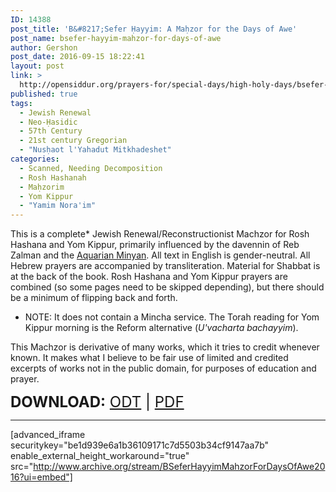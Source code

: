 ```yaml
---
ID: 14388
post_title: 'B&#8217;Sefer Ḥayyim: A Maḥzor for the Days of Awe'
post_name: bsefer-hayyim-mahzor-for-days-of-awe
author: Gershon
post_date: 2016-09-15 18:22:41
layout: post
link: >
  http://opensiddur.org/prayers-for/special-days/high-holy-days/bsefer-hayyim-mahzor-for-days-of-awe/
published: true
tags:
  - Jewish Renewal
  - Neo-Ḥasidic
  - 57th Century
  - 21st century Gregorian
  - "Nusḥaot l'Yahadut Mitkhadeshet"
categories:
  - Scanned, Needing Decomposition
  - Rosh Hashanah
  - Maḥzorim
  - Yom Kippur
  - "Yamim Nora'im"
---
```

This is a complete* Jewish Renewal/Reconstructionist Machzor for Rosh Hashana and Yom Kippur, primarily influenced by the davennin of Reb Zalman and the <a href="http://www.aquarianminyan.org/">Aquarian Minyan</a>. All text in English is gender-neutral. All Hebrew prayers are accompanied by transliteration. Material for Shabbat is at the back of the book. Rosh Hashana and Yom Kippur prayers are combined (so some pages need to be skipped depending), but there should be a minimum of flipping back and forth.

* NOTE: It does not contain a Mincha service. The Torah reading for Yom Kippur morning is the Reform alternative (<em>U'vacharta bachayyim</em>).

This Machzor is derivative of many works, which it tries to credit whenever known. It makes what I believe to be fair use of limited and credited excerpts of works not in the public domain, for purposes of education and prayer.

<span style="font-size: 18pt"><strong>DOWNLOAD:</strong> <a href="http://opensiddur.org/wp-content/uploads/2016/09/BSefer-Hayyim-Mahzor-for-Days-of-Awe-Gershon-B-CC-BY-SA-2016.odt">ODT</a> | <a href="http://opensiddur.org/wp-content/uploads/2016/09/BSefer-Hayyim-Mahzor-for-Days-of-Awe-Gershon-B-CC-BY-SA-2016.pdf">PDF</a></span>

<hr />

[advanced_iframe securitykey="be1d939e6a1b36109171c7d5503b34cf9147aa7b" enable_external_height_workaround="true" src="http://www.archive.org/stream/BSeferHayyimMahzorForDaysOfAwe2016?ui=embed"]
